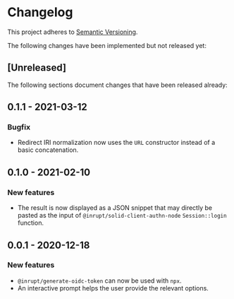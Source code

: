 # Changelog

This project adheres to [Semantic Versioning](http://semver.org/spec/v2.0.0.html).

The following changes have been implemented but not released yet:

## [Unreleased]

The following sections document changes that have been released already:

## 0.1.1 - 2021-03-12

### Bugfix

- Redirect IRI normalization now uses the `URL` constructor instead of a basic concatenation.

## 0.1.0 - 2021-02-10

### New features

- The result is now displayed as a JSON snippet that may directly be pasted as the
  input of `@inrupt/solid-client-authn-node` `Session::login` function.

## 0.0.1 - 2020-12-18

### New features

- `@inrupt/generate-oidc-token` can now be used with `npx`.
- An interactive prompt helps the user provide the relevant options.
